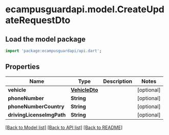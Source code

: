 # ecampusguardapi.model.CreateUpdateRequestDto

## Load the model package
```dart
import 'package:ecampusguardapi/api.dart';
```

## Properties
Name | Type | Description | Notes
------------ | ------------- | ------------- | -------------
**vehicle** | [**VehicleDto**](VehicleDto.md) |  | [optional] 
**phoneNumber** | **String** |  | [optional] 
**phoneNumberCountry** | **String** |  | [optional] 
**drivingLicenseImgPath** | **String** |  | [optional] 

[[Back to Model list]](../README.md#documentation-for-models) [[Back to API list]](../README.md#documentation-for-api-endpoints) [[Back to README]](../README.md)


